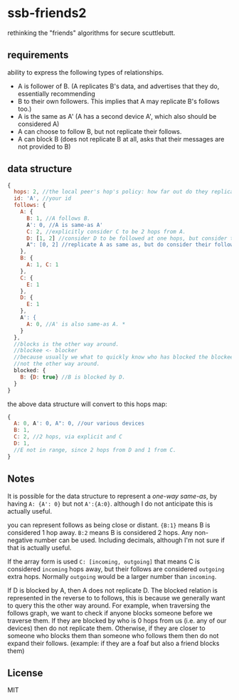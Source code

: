 # ssb-friends2

rethinking the "friends" algorithms for secure scuttlebutt.

## requirements

ability to express the following types of relationships.

* A is follower of B. (A replicates B's data, and advertises that they do, essentially recommending
* B to their own followers. This implies that A may replicate B's follows too.)
* A is the same as A' (A has a second device A', which also should be considered A)
* A can choose to follow B, but not replicate their follows.
* A can block B (does not replicate B at all, asks that their messages are not provided to B)

## data structure

``` js
{
  hops: 2, //the local peer's hop's policy: how far out do they replicate
  id: 'A', //your id
  follows: {
    A: {
      B: 1, //A follows B.
      A': 0, //A is same-as A'
      C: 2, //explicitly consider C to be 2 hops from A.
      D: [1, 2] //consider D to be followed at one hops, but consider their follows to be 3 hops away.
      A": [0, 2] //replicate A as same as, but do consider their follows to be 2 hops out.
    },
    B: {
      A: 1, C: 1
    },
    C: {
      E: 1
    },
    D: {
      E: 1
    },
    A': {
      A: 0, //A' is also same-as A. *
    }
  },
  //blocks is the other way around.
  //blockee <- blocker
  //because usually we what to quickly know who has blocked the blockee,
  //not the other way around.
  blocked: {
    B: {D: true} //B is blocked by D.
  }
}
```

the above data structure will convert to this hops map:

``` js
{
  A: 0, A': 0, A": 0, //our various devices
  B: 1,
  C: 2, //2 hops, via explicit and C
  D: 1,
  //E not in range, since 2 hops from D and 1 from C.
}
```

## Notes

It is possible for the data structure to represent a _one-way same-as_,
by having `A: {A': 0}` but not `A':{A:0}`. although I do not anticipate this is actually useful.

you can represent follows as being close or distant. `{B:1}` means B is considered 1 hop away.
`B:2` means B is considered 2 hops. Any non-negative number can be used. Including decimals,
although I'm not sure if that is actually useful.

If the array form is used `C: [incoming, outgoing]` that means C is considered `incoming` hops away,
but their follows are considered `outgoing` extra hops. Normally `outgoing` would be a larger number
than `incoming`.

If D is blocked by A, then A does not replicate D. The blocked relation is represented
in the reverse to to follows, this is because we generally want to query this the other way around.
For example, when traversing the follows graph, we want to check if anyone blocks someone
before we traverse them. If they are blocked by who is 0 hops from us (i.e. any of our devices)
then do not replicate them. Otherwise, if they are closer to someone who blocks them than
someone who follows them then do not expand their follows. (example: if they are a foaf
but also a friend blocks them)


## License

MIT

